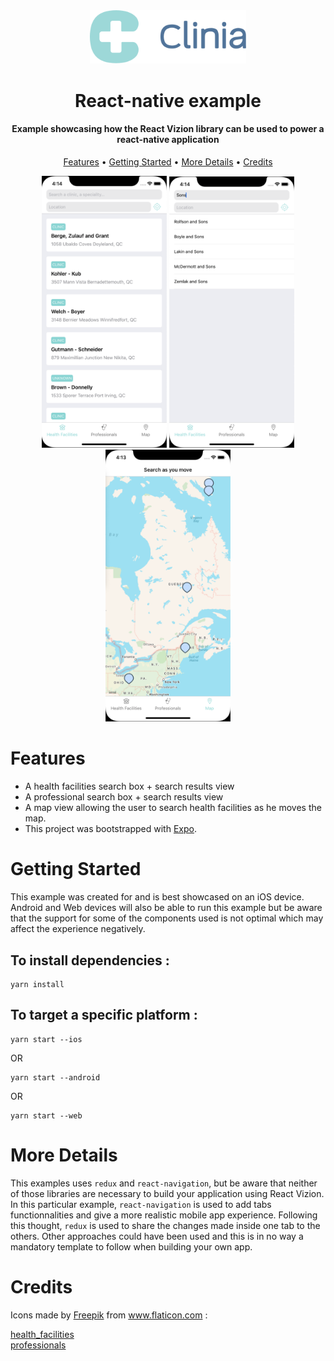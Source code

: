 <div align="center">
  <img src="../../.github/clinia-logo.svg" width="250">
  <h1>React-native example</h1>
  <h4>Example showcasing how the React Vizion library can be used to power a react-native application</h4>
  <p>
    <a href="#features">Features</a> •
    <a href="#getting-started">Getting Started</a> •
    <a href="#getting-started">More Details</a> •
    <a href="#credits">Credits</a>
  </p>
  <img src="./screens/results.png" width="200">
  <img src="./screens/autocomplete.png" width="200">
  <img src="./screens/map.png" width="200">
</div>

# Features

- A health facilities search box + search results view
- A professional search box + search results view
- A map view allowing the user to search health facilities as he moves the map.
- This project was bootstrapped with [Expo](https://github.com/expo/expo).

# Getting Started
This example was created for and is best showcased on an iOS device. Android and Web devices will also be able to run this example but be aware that the support for some of the components used is not optimal which may affect the experience negatively.

## To install dependencies :

```
yarn install
```

## To target a specific platform :
```
yarn start --ios
```
OR
```
yarn start --android
```
OR
```
yarn start --web
```

# More Details
This examples uses `redux` and `react-navigation`, but be aware that neither of those libraries are necessary to build your application using React Vizion. In this particular example, `react-navigation` is used to add tabs functionnalities and give a more realistic mobile app experience. Following this thought, `redux` is used to share the changes made inside one tab to the others. Other approaches could have been used and this is in no way a mandatory template to follow when building your own app.

# Credits
<div> Icons made by <a href="https://www.flaticon.com/authors/freepik" title="Freepik">Freepik</a> from <a href="https://www.flaticon.com/" title="Flaticon">www.flaticon.com</a> :</div>

[health_facilities](assets/health_facilities.png) <br/>
[professionals](assets/professionals.png)
